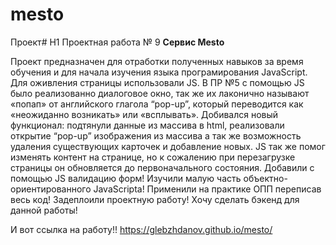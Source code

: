 # mesto
Проект# H1 Проектная работа № 9
__Сервис Mesto__

Проект предназначен для отработки полученных навыков за время обучения и для начала изучения языка програмирования JavaScript.
Для оживления страницы использовали JS.
В ПР №5 с помощью JS было реализованно диалоговое окно, так же их лаконично называют «попап» от английского глагола “pop-up”, который переводится как «неожиданно возникать» или «всплывать».
Добивался новый функционал: подтянули данные из массива в html, реализовали открытие “pop-up” изображения из массива а так же возможность удаления существующих карточек и добавление новых.
JS так же помог изменять контент на странице, но к сожалению при перезагрузке страницы он обновляется до первоначального состояния.
Добавили с помощью JS валидацию форм!
Изучили малую часть объектно-ориентированного JavaScripta!
Применили на практике ОПП переписав весь код!
Задеплоили проектную работу!
Хочу сделать бэкенд для данной работы!



И вот ссылка на работу!!
https://glebzhdanov.github.io/mesto/
